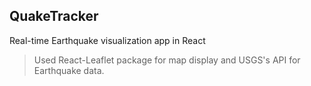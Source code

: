 ## QuakeTracker

Real-time Earthquake visualization app in React

> Used React-Leaflet package for map display and USGS's API for Earthquake data.



